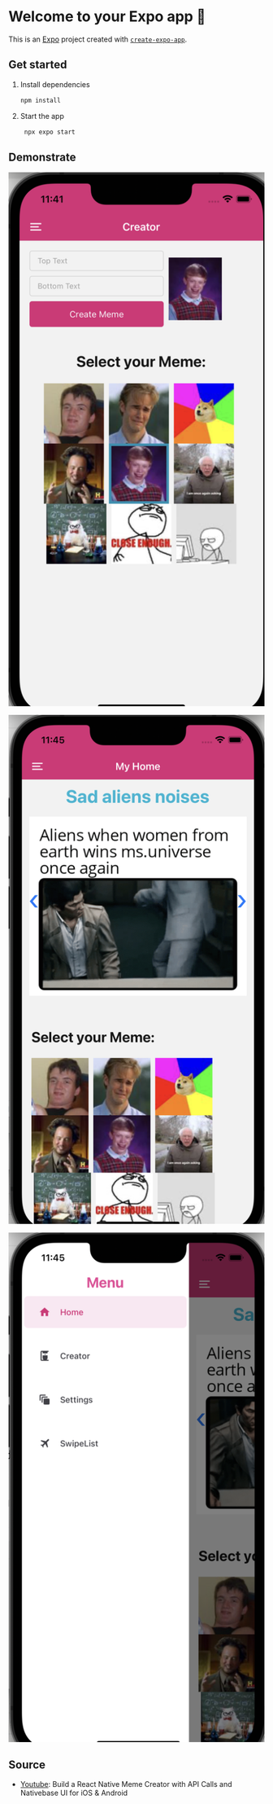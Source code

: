 # Welcome to your Expo app 👋

This is an [Expo](https://expo.dev) project created with [`create-expo-app`](https://www.npmjs.com/package/create-expo-app).

## Get started

1. Install dependencies

   ```bash
   npm install
   ```

2. Start the app

   ```bash
    npx expo start
   ```

## Demonstrate

<p><img src='assets/demo/1.png' width="550" /></p>
<p><img src='assets/demo/2.png' width="550" /></p>
<p><img src='assets/demo/3.png' width="550" /></p>

## Source

- [Youtube](https://www.youtube.com/watch?v=Prf1HfVRSYo): Build a React Native Meme Creator with API Calls and Nativebase UI for iOS & Android
